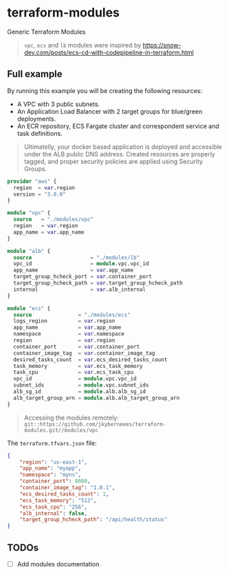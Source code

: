 # terraform-modules
Generic Terraform Modules

> `vpc`, `ecs` and `lb` modules were inspired by https://snow-dev.com/posts/ecs-cd-with-codepipeline-in-terraform.html

## Full example
By running this example you will be creating the following resources:
- A VPC with 3 public subnets. 
- An Application Load Balancer with 2 target groups for blue/green deployments. 
- An ECR repository, ECS Fargate cluster and correspondent service and task definitions. 

> Ultimatelly, your docker based application is deployed and accessible under the ALB public DNS address. Created resources are properly tagged, and proper security policies are applied using Security Groups.  

```terraform
provider "aws" {
  region  = var.region
  version = "3.0.0"
}

module "vpc" {
  source   = "./modules/vpc"
  region   = var.region
  app_name = var.app_name
}

module "alb" {
  source                   = "./modules/lb"
  vpc_id                   = module.vpc.vpc_id
  app_name                 = var.app_name
  target_group_hcheck_port = var.container_port
  target_group_hcheck_path = var.target_group_hcheck_path
  internal                 = var.alb_internal
}

module "ecs" {
  source               = "./modules/ecs"
  logs_region          = var.region
  app_name             = var.app_name
  namespace            = var.namespace
  region               = var.region
  container_port       = var.container_port
  container_image_tag  = var.container_image_tag
  desired_tasks_count  = var.ecs_desired_tasks_count
  task_memory          = var.ecs_task_memory
  task_cpu             = var.ecs_task_cpu
  vpc_id               = module.vpc.vpc_id
  subnet_ids           = module.vpc.subnet_ids
  alb_sg_id            = module.alb.alb_sg_id
  alb_target_group_arn = module.alb.alb_target_group_arn
}
```
> Accessing the modules remotely: `git::https://github.com/jkyberneees/terraform-modules.git//modules/vpc`

The `terraform.tfvars.json` file:
```json
{
    "region": "us-east-1",
    "app_name": "myapp",
    "namespace": "myns",
    "container_port": 8080,
    "container_image_tag": "1.0.1",
    "ecs_desired_tasks_count": 1,
    "ecs_task_memory": "512",
    "ecs_task_cpu": "256",
    "alb_internal": false,
    "target_group_hcheck_path": "/api/health/status"
}
```


## TODOs
- [ ] Add modules documentation